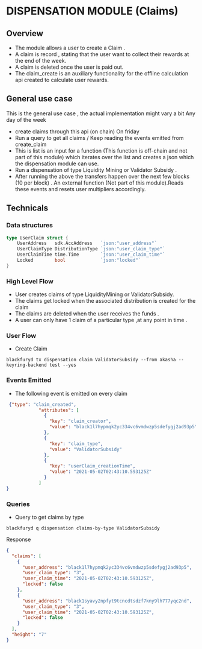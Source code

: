 # DISPENSATION MODULE (Claims)

## Overview
- The module allows a user to create a Claim .
- A claim is record , stating that the user want to collect their rewards at the end of the week.
- A claim is deleted once the user is paid out.
- The claim_create is an auxiliary functionality for the offline calculation api created to calculate user rewards.

## General use case 
This is the general use case , the actual implementation might vary a bit
Any day of the week
 - create claims through this api (on chain)
On friday
- Run a query to get all claims / Keep reading the events emitted from create_claim
- This is list is an input for a function (This function is off-chain and not part of this module)  which iterates over the list and creates a json which the dispensation module can use.
- Run a dispensation of type Liquidity Mining or Validator Subsidy . 
- After running the above the transfers happen over the next few blocks (10 per block) . An external function (Not part of this module).Reads these events and resets user multipliers accordingly.


## Technicals
### Data structures
```go
type UserClaim struct {
	UserAddress   sdk.AccAddress   `json:"user_address"`
	UserClaimType DistributionType `json:"user_claim_type"`
	UserClaimTime time.Time        `json:"user_claim_time"`
	Locked        bool             `json:"locked"`
}
```
### High Level Flow
- User creates claims of type LiquidityMining or ValidatorSubsidy.
- The claims get locked when the associated distribution is created for the claim  
- The claims are deleted when the user receives the funds . 
- A user can only have 1 claim of a particular type ,at any point in time .

### User Flow
- Create Claim
```shell
blackfuryd tx dispensation claim ValidatorSubsidy --from akasha --keyring-backend test --yes
```

### Events Emitted
- The following event is emitted on every claim
```json
 {"type": "claim_created",
            "attributes": [
              {
                "key": "claim_creator",
                "value": "black1l7hypmqk2yc334vc6vmdwzp5sdefygj2ad93p5"
              },
              {
                "key": "claim_type",
                "value": "ValidatorSubsidy"
              },
              {
                "key": "userClaim_creationTime",
                "value": "2021-05-02T02:43:10.593125Z"
              }
            ]
}
```

### Queries
- Query to get claims by type
```shell
blackfuryd q dispensation claims-by-type ValidatorSubsidy
```
Response 
```json
{
  "claims": [
    {
      "user_address": "black1l7hypmqk2yc334vc6vmdwzp5sdefygj2ad93p5",
      "user_claim_type": "3",
      "user_claim_time": "2021-05-02T02:43:10.593125Z",
      "locked": false
    },
    {
      "user_address": "black1syavy2npfyt9tcncdtsdzf7kny9lh777yqc2nd",
      "user_claim_type": "3",
      "user_claim_time": "2021-05-02T02:43:10.593125Z",
      "locked": false
    }
  ],
  "height": "7"
}
```